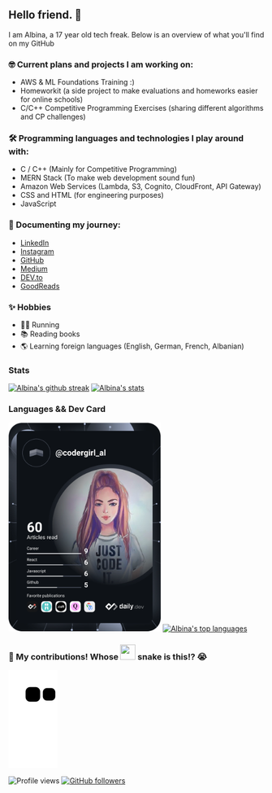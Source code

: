 ## Hello friend. 🚀

I am Albina, a 17 year old tech freak. Below is an overview of what you'll find on my GitHub

### 🤓 Current plans and projects I am working on:
- AWS & ML Foundations Training :)
- Homeworkit (a side project to make evaluations and homeworks easier for online schools)
- C/C++ Competitive Programming Exercises (sharing different algorithms and CP challenges)

### 🛠 Programming languages and technologies I play around with:
- C / C++ (Mainly for Competitive Programming)
- MERN Stack (To make web development sound fun)
- Amazon Web Services (Lambda, S3, Cognito, CloudFront, API Gateway)
- CSS and HTML (for engineering purposes)
- JavaScript

### 🦾 Documenting my journey:
- <a href="https://www.linkedin.com/in/albina-peposhi-a458021a7/">LinkedIn</a>
- <a href="https://www.instagram.com/codergirl_al">Instagram</a>
- <a href="https://github.com/codergirl-al">GitHub</a>
- <a href="https://codergirl-al.medium.com/">Medium</a>
- <a href="https://dev.to/codergirl_al">DEV.to</a>
- <a href="https://www.goodreads.com/user/show/118655646-albina-peposhi">GoodReads</a>

### ✨ Hobbies
- 🏃‍♀️ Running
- 📚 Reading books
- 🌎 Learning foreign languages (English, German, French, Albanian)

### Stats
[![Albina's github streak](https://github-readme-streak-stats.herokuapp.com/?user=codergirl-al&theme=tokyonight)](https://github.com/codergirl-al/github-readme-streak-stats)
[![Albina's stats](https://github-readme-stats.vercel.app/api?username=codergirl-al&langs_count=3&layout=compact&show_icons=true&theme=tokyonight&count_private=true&include_all_commits=true)](https://github.com/codergirl-al/github-readme-stats)

### Languages && Dev Card
<a href="https://app.daily.dev/codergirl_al"><img src="https://github.com/codergirl-al/codergirl-al/blob/main/devcard.svg" width="300" alt="Albina Peposhi's Dev Card"/></a>
[![Albina's top languages](https://github-readme-stats.vercel.app/api/top-langs/?username=codergirl-al&theme=tokyonight)](https://github.com/codergirl-al/github-readme-stats)

### 🚀 My contributions! Whose <img src= "https://c.tenor.com/BczFoyx41WoAAAAj/swallowed-the-mighty-ones.gif" width= "30" height= "30"> snake is this!? 😭
![Contribution grid snake animation](https://raw.githubusercontent.com/codergirl-al/codergirl-al/output/github-contribution-grid-snake.svg)

![Profile views](https://gpvc.arturio.dev/codergirl-al)
[![GitHub followers](https://img.shields.io/github/followers/codergirl-al.svg?style=social&label=Follow&maxAge=2592000)](https://github.com/codergirl-al?tab=followers)
